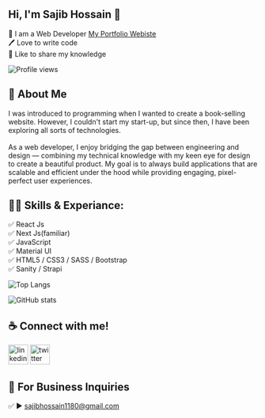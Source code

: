 ## Hi, I'm Sajib Hossain 👋

<p>
👑 I am a Web Developer <a href="https://sajib-hossain.vercel.app/">My Portfolio Webiste</a> <br> 
🖊️ Love to write code <br> 
🎤 Like to share my knowledge </p>

![Profile views](https://gpvc.arturio.dev/sajibhn)

## 🚀 About Me

I was introduced to programming when I wanted to create a book-selling website. However, I couldn't start my start-up, but since then, I have been exploring all sorts of technologies. <br><br>
As a web developer, I enjoy bridging the gap between engineering and design — combining my technical knowledge with my keen eye for design to create a beautiful product. My goal is to always build applications that are scalable and efficient under the hood while providing engaging, pixel-perfect user experiences.

## 👨‍💻 Skills & Experiance:

✅ React Js <br>
✅ Next Js(familiar) <br>
✅ JavaScript <br>
✅ Material UI <br>
✅ HTML5 / CSS3 / SASS / Bootstrap <br>
✅ Sanity / Strapi <br>

![Top Langs](https://github-readme-stats.vercel.app/api/top-langs/?username=sajibhn&layout=compact)

![GitHub stats](https://github-readme-stats.vercel.app/api?username=sajibhn&show_icons=true)

## ☕ Connect with me!

[<img src='https://camo.githubusercontent.com/a80d00f23720d0bc9f55481cfcd77ab79e141606829cf16ec43f8cacc7741e46/68747470733a2f2f696d672e736869656c64732e696f2f62616467652f4c696e6b6564496e2d3030373742353f7374796c653d666f722d7468652d6261646765266c6f676f3d6c696e6b6564696e266c6f676f436f6c6f723d7768697465' alt='linkedin' height='40'>](https://www.linkedin.com/in/sajibhn/)
[<img src='https://camo.githubusercontent.com/5d03c86f6a75f7cbe80d135d9162fbf6dc46a31253cf30a8e9bb8279b4d574d3/68747470733a2f2f696d672e736869656c64732e696f2f62616467652f547769747465722d3144413146323f7374796c653d666f722d7468652d6261646765266c6f676f3d74776974746572266c6f676f436f6c6f723d7768697465' alt='twitter' height='40'>](https://twitter.com/sajib_hsn)


## 📧 For Business Inquiries

✅ ► sajibhossain1180@gmail.com
